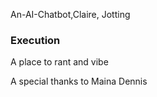 An-AI-Chatbot,Claire, Jotting
<h3>Execution</h3>
<p>A place to rant and vibe</p>
A special thanks to Maina Dennis
